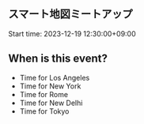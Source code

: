 ## スマート地図ミートアップ
Start time: 2023-12-19 12:30:00+09:00

## When is this event?

- Time for Los Angeles
- Time for New York
- Time for Rome
- Time for New Delhi
- Time for Tokyo
